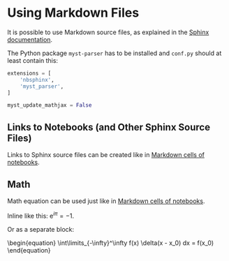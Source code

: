 # Using Markdown Files

It is possible to use Markdown source files, as explained in the
[Sphinx documentation](https://www.sphinx-doc.org/en/master/usage/markdown.html).

The Python package ``myst-parser`` has to be installed and
``conf.py`` should at least contain this:

```python
extensions = [
    'nbsphinx',
    'myst_parser',
]

myst_update_mathjax = False
```


## Links to Notebooks (and Other Sphinx Source Files)

Links to Sphinx source files can be created like in
[Markdown cells of notebooks](markdown-cells.ipynb#Links-to-Other-Notebooks).


## Math

Math equation can be used just like in
[Markdown cells of notebooks](markdown-cells.ipynb#Equations).

Inline like this: $\text{e}^{i\pi} = -1$.

Or as a separate block:

\begin{equation}
\int\limits_{-\infty}^\infty f(x) \delta(x - x_0) dx = f(x_0)
\end{equation}
